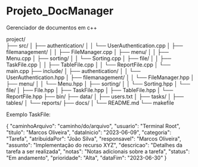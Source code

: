# Projeto_DocManager
Gerenciador de documentos em c++


project/
<br>
├── src/
│   ├── authentication/
│   │   └── UserAuthentication.cpp
│   ├── filemanagement/
│   │   ├── FileManager.cpp
│   ├── menu/
│   │   ├── Menu.cpp
│   ├── sorting/
│   │   └── Sorting.cpp
│   ├── file/
│   │   ├── TaskFile.cpp
│   │   ├── TableFile.cpp
│   │   └── ReportFile.cpp
│   └── main.cpp
├── include/
│   ├── authentication/
│   │   └── UserAuthentication.hpp
│   ├── filemanagement/
│   │   └── FileManager.hpp
│   ├── menu/
│   │   └── Menu.hpp
│   ├── sorting/
│   │   └── Sorting.hpp
│   └── file/
│       ├── File.hpp
│       ├── TaskFile.hpp
│       ├── TableFile.hpp
│       └── ReportFile.hpp
├── bin/
├── data/
│   ├── users.txt
│   ├── tasks/
│   ├── tables/
│   └── reports/
├── docs/
│   └── README.md
└── makefile

Exemplo TaskFile:

{
  "caminhoArquivo": "caminho/do/arquivo",
  "usuario": "Terminal Root",
  "titulo": "Marcos Oliveira",
  "dataInicio": "2023-06-09",
  "categoria": "Tarefa",
  "atribuidaPor": "João Silva",
  "responsavel": "Marcos Oliveira",
  "assunto": "Implementação do recurso XYZ",
  "descricao": "Detalhes da tarefa a ser realizada",
  "notas": "Notas adicionais sobre a tarefa",
  "status": "Em andamento",
  "prioridade": "Alta",
  "dataFim": "2023-06-30"
}
